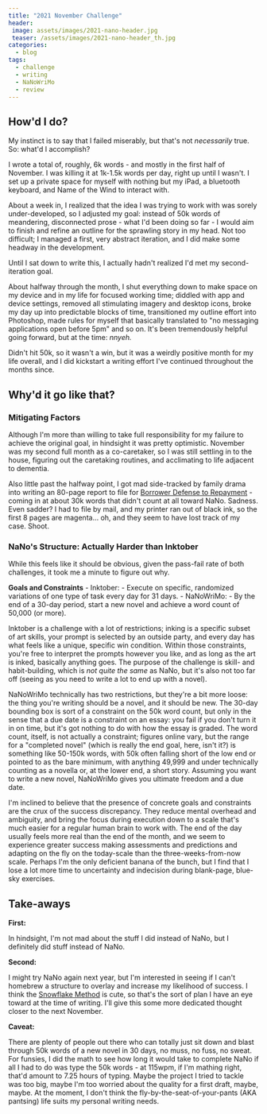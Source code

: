 ```yaml
---
title: "2021 November Challenge"
header:
 image: assets/images/2021-nano-header.jpg
 teaser: /assets/images/2021-nano-header_th.jpg
categories:
  - blog
tags:
  - challenge
  - writing
  - NaNoWriMo
  - review
---
```

## How'd I do?

My instinct is to say that I failed miserably, but that's not *necessarily* true. So: what'd I accomplish?

I wrote a total of, roughly, 6k words - and mostly in the first half of November. I was killing it at 1k-1.5k words per day, right up until I wasn't. I set up a private space for myself with nothing but my iPad, a bluetooth keyboard, and Name of the Wind to interact with. 

About a week in, I realized that the idea I was trying to work with was sorely under-developed, so I adjusted my goal: instead of 50k words of meandering, disconnected prose - what I'd been doing so far - I would aim to finish and refine an outline for the sprawling story in my head. Not too difficult; I managed a first, very abstract iteration, and I did make some headway in the development. 

Until I sat down to write this, I actually hadn't realized I'd met my second-iteration goal. 

About halfway through the month, I shut everything down to make space on my device and in my life for focused working time; diddled with app and device settings, removed all stimulating imagery and desktop icons, broke my day up into predictable blocks of time, transitioned my outline effort into Photoshop, made rules for myself that basically translated to "no messaging applications open before 5pm" and so on. It's been tremendously helpful going forward, but at the time: *nnyeh.* 

Didn't hit 50k, so it wasn't a win, but it was a weirdly positive month for my life overall, and I did kickstart a writing effort I've continued throughout the months since.


## Why'd it go like that?

### Mitigating Factors

Although I'm more than willing to take full responsibility for my failure to achieve the original goal, in hindsight it was pretty optimistic. November was my second full month as a co-caretaker, so I was still settling in to the house, figuring out the caretaking routines, and acclimating to life adjacent to dementia. 

Also little past the halfway point, I got mad side-tracked by family drama into writing an 80-page report to file for [Borrower Defense to Repayment](https://studentaid.gov/borrower-defense/) - coming in at about 30k words that didn't count at all toward NaNo. Sadness. Even sadder? I had to file by mail, and my printer ran out of black ink, so the first 8 pages are magenta... oh, and they seem to have lost track of my case. Shoot.

### NaNo's Structure: Actually Harder than Inktober

While this feels like it should be obvious, given the pass-fail rate of both challenges, it took me a minute to figure out why. 

**Goals and Constraints**
    - Inktober:
        - Execute on specific, randomized variations of one type of task every day for 31 days.
    - NaNoWriMo:
        - By the end of a 30-day period, start a new novel and achieve a word count of 50,000 (or more).

Inktober is a challenge with a lot of restrictions; inking is a specific subset of art skills, your prompt is selected by an outside party, and every day has what feels like a unique, specific win condition. Within those constraints, you're free to interpret the prompts however you like, and as long as the art is inked, basically anything goes. The purpose of the challenge is skill- and habit-building, which is *not quite the same* as NaNo, but it's also not too far off (seeing as you need to write a lot to end up with a novel).

NaNoWriMo technically has two restrictions, but they're a bit more loose: the thing you're writing should be a novel, and it should be new. The 30-day bounding box is sort of a constraint on the 50k word count, but only in the sense that a due date is a constraint on an essay: you fail if you don't turn it in on time, but it's got nothing to do with how the essay is graded. The word count, itself, is not actually a constraint; figures online vary, but the range for a "completed novel" (which is really the end goal, here, isn't it?) is something like 50-150k words, with 50k often falling short of the low end or pointed to as the bare minimum, with anything 49,999 and under technically counting as a novella or, at the lower end, a short story. Assuming you want to write a new novel, NaNoWriMo gives you ultimate freedom and a due date.

I'm inclined to believe that the presence of concrete goals and constraints are the crux of the success discrepancy. They reduce mental overhead and ambiguity, and bring the focus during execution down to a scale that's much easier for a regular human brain to work with. The end of the day usually feels more real than the end of the month, and we seem to experience greater success making assessments and predictions and adapting on the fly on the today-scale than the three-weeks-from-now scale. Perhaps I'm the only deficient banana of the bunch, but I find that I lose a lot more time to uncertainty and indecision during blank-page, blue-sky exercises.  

## Take-aways

**First:** 

In hindsight, I'm not mad about the stuff I did instead of NaNo, but I definitely did stuff instead of NaNo.

**Second:** 

I might try NaNo again next year, but I'm interested in seeing if I can't homebrew a structure to overlay and increase my likelihood of success. I think the [Snowflake Method](https://www.advancedfictionwriting.com/articles/snowflake-method/) is cute, so that's the sort of plan I have an eye toward at the time of writing. I'll give this some more dedicated thought closer to the next November.

**Caveat:**

There are plenty of people out there who can totally just sit down and blast through 50k words of a new novel in 30 days, no muss, no fuss, no sweat. For funsies, I did the math to see how long it would take to complete NaNo if all I had to do was type the 50k words - at 115wpm, if I'm mathing right, that'd amount to 7.25 hours of typing. Maybe the project I tried to tackle was too big, maybe I'm too worried about the quality for a first draft, maybe, maybe. At the moment, I don't think the fly-by-the-seat-of-your-pants (AKA pantsing) life suits my personal writing needs.

